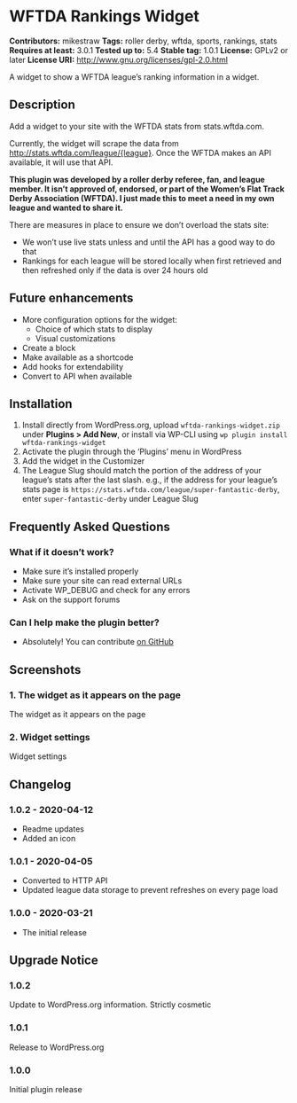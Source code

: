 # WFTDA Rankings Widget
**Contributors:** mikestraw
**Tags:** roller derby, wftda, sports, rankings, stats
**Requires at least:** 3.0.1
**Tested up to:** 5.4
**Stable tag:** 1.0.1
**License:** GPLv2 or later
**License URI:** http://www.gnu.org/licenses/gpl-2.0.html

A widget to show a WFTDA league’s ranking information in a widget.
## Description
Add a widget to your site with the WFTDA stats from stats.wftda.com.

Currently, the widget will scrape the data from http://stats.wftda.com/league/{league}. Once the WFTDA makes an API available, it will use that API.

**This plugin was developed by a roller derby referee, fan, and league member. It isn’t approved of, endorsed, or part of the Women’s Flat Track Derby Association (WFTDA). I just made this to meet a need in my own league and wanted to share it.**

There are measures in place to ensure we don’t overload the stats site:
* We won’t use live stats unless and until the API has a good way to do that
* Rankings for each league will be stored locally when first retrieved and then refreshed only if the data is over 24 hours old
## Future enhancements
* More configuration options for the widget:
	* Choice of which stats to display
	* Visual customizations
* Create a block
* Make available as a shortcode
* Add hooks for extendability
* Convert to API when available
## Installation
1. Install directly from WordPress.org, upload `wftda-rankings-widget.zip` under **Plugins > Add New**, or install via WP-CLI using `wp plugin install wftda-rankings-widget`
2. Activate the plugin through the ‘Plugins’ menu in WordPress
3. Add the widget in the Customizer
4. The League Slug should match the portion of the address of your league’s stats after the last slash. e.g., if the address for your league’s stats page is `https://stats.wftda.com/league/super-fantastic-derby`, enter `super-fantastic-derby` under League Slug
## Frequently Asked Questions
### What if it doesn’t work?
* Make sure it’s installed properly
* Make sure your site can read external URLs
* Activate WP_DEBUG and check for any errors
* Ask on the support forums
### Can I help make the plugin better?
* Absolutely! You can contribute [on GitHub](https://github.com/GeoJunkie/league-wftda-ranking)
## Screenshots
### 1. The widget as it appears on the page
The widget as it appears on the page
### 2. Widget settings
Widget settings
## Changelog
### 1.0.2 - 2020-04-12
* Readme updates
* Added an icon
### 1.0.1 - 2020-04-05
* Converted to HTTP API
* Updated league data storage to prevent refreshes on every page load
### 1.0.0 - 2020-03-21
* The initial release
## Upgrade Notice
### 1.0.2
Update to WordPress.org information. Strictly cosmetic
### 1.0.1
Release to WordPress.org
### 1.0.0
Initial plugin release